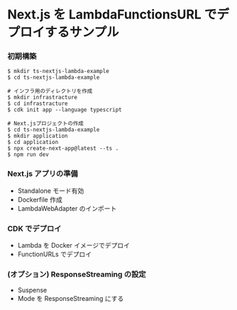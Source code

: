 # Next.js を LambdaFunctionsURL でデプロイするサンプル

### 初期構築

```
$ mkdir ts-nextjs-lambda-example
$ cd ts-nextjs-lambda-example

# インフラ用のディレクトリを作成
$ mkdir infrastracture
$ cd infrastracture
$ cdk init app --language typescript

# Next.jsプロジェクトの作成
$ cd ts-nextjs-lambda-example
$ mkdir application
$ cd application
$ npx create-next-app@latest --ts .
$ npm run dev
```

### Next.js アプリの準備

- Standalone モード有効
- Dockerfile 作成
- LambdaWebAdapter のインポート

### CDK でデプロイ

- Lambda を Docker イメージでデプロイ
- FunctionURLs でデプロイ

### (オプション) ResponseStreaming の設定

- Suspense
- Mode を ResponseStreaming にする

